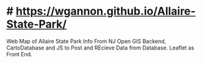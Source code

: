 # # https://wgannon.github.io/Allaire-State-Park/
 Web Map of Allaire State Park
Info From NJ Open GIS
Backend, CartoDatabase and JS to Post and REcieve Data from Database. 
Leaflet as Front End. 
